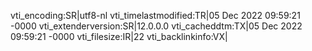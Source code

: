 vti_encoding:SR|utf8-nl
vti_timelastmodified:TR|05 Dec 2022 09:59:21 -0000
vti_extenderversion:SR|12.0.0.0
vti_cacheddtm:TX|05 Dec 2022 09:59:21 -0000
vti_filesize:IR|22
vti_backlinkinfo:VX|
